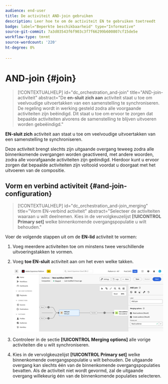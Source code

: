 ```yaml
---
audience: end-user
title: De activiteit AND-join gebruiken
description: Leer hoe te om de activiteit EN te gebruiken toetreedt
badge: label="Beperkte beschikbaarheid" type="Informative"
source-git-commit: 7a3d03543f6f903c3f7f66299b600807cf15de5e
workflow-type: tm+mt
source-wordcount: '220'
ht-degree: 0%

---
```


# AND-join {#join}

>[!CONTEXTUALHELP]
>id="dc_orchestration_and-join"
>title="AND-join-activiteit"
>abstract="De **en-sluit zich aan** activiteit staat u toe om veelvoudige uitvoertakken van een samenstelling te synchroniseren. De regeling wordt in werking gesteld zodra alle voorgaande activiteiten zijn beëindigd. Dit staat u toe om ervoor te zorgen dat bepaalde activiteiten alvorens de samenstelling te blijven uitvoeren worden gebeëindigd."

**EN-sluit zich** activiteit aan staat u toe om veelvoudige uitvoertakken van een samenstelling te synchroniseren.

Deze activiteit brengt slechts zijn uitgaande overgang teweeg zodra alle binnenkomende overgangen worden geactiveerd, met andere woorden, zodra alle voorafgaande activiteiten zijn geëindigd. Hierdoor kunt u ervoor zorgen dat bepaalde activiteiten zijn voltooid voordat u doorgaat met het uitvoeren van de compositie.

## Vorm en verbind activiteit {#and-join-configuration}

>[!CONTEXTUALHELP]
>id="dc_orchestration_and-join_merging"
>title="Vorm EN-verbind activiteit"
>abstract="Selecteer de activiteiten waaraan u wilt deelnemen. Kies in de vervolgkeuzelijst **[!UICONTROL Primary set]** welke binnenkomende overgangspopulatie u wilt behouden."

Voer de volgende stappen uit om de **EN-lid** activiteit te vormen:

1. Voeg meerdere activiteiten toe om minstens twee verschillende uitvoeringstakken te vormen.
1. Voeg **toe EN-sluit** activiteit aan om het even welke takken.

   ![](../assets/and-join.png)

1. Controleer in de sectie **[!UICONTROL Merging options]** alle vorige activiteiten die u wilt synchroniseren.
1. Kies in de vervolgkeuzelijst **[!UICONTROL Primary set]** welke binnenkomende overgangspopulatie u wilt behouden. De uitgaande overgang kan slechts één van de binnenkomende overgangspopulaties bevatten. Als de activiteit niet wordt gevormd, zal de uitgaande overgang willekeurig één van de binnenkomende populaties selecteren.
